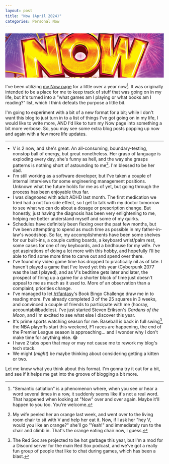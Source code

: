 ```yaml
---
layout: post
title: "Now (April 2024)"
categories: Personal Now
---
```


![Now That's What I Call Content][headerImg]

I've been utilizing [my Now page](/now) for a little over a year now[^1]. It was originally intended to be a place for me to keep track of stuff that was going on in my life, but it's turned into a "what games am I playing or what books am I reading?" list, which I think defeats the purpose a little bit.

I'm going to experiment with a bit of a new format for a bit; while I don't want this blog to just turn in to a list of things I've got going on in my life, I would like to write more, AND I'd like to turn my Now page into something a bit more verbose. So, you may see some extra blog posts popping up now and again with a few more life updates.

---

- V is 2 now, and she's great. An all-consuming, boundary-testing, nonstop ball of energy, but great nonetheless. Her grasp of language is exploding every day, she's funny as hell, and the way she grasps patterns is nothing short of astounding to me[^2]. I'm blessed to be her dad.
- I'm still working as a software developer, but I've taken a couple of internal interviews for some engineering management positions. Unknown what the future holds for me as of yet, but going through the process has been enjoyable thus far.
- I was diagnosed with adult ADHD last month. The first medication we tried had a not fun side effect, so I get to talk with my doctor tomorrow to see what we can do about a dosage or prescription change. But honestly, just having the diagnosis has been very enlightening to me, helping me better understand myself and some of my quirks.
- Schedules have definitely been flexing over the past few months, but I've been attempting to spend as much time as possible in my father-in-law's woodshop. So far, my accomplishments have been some shelves for our built-ins, a couple cutting boards, a keyboard wrist/palm rest, some cases for one of my keyboards, and a birdhouse for my wife. I've got aspirations of doing a lot more with this hobby, and hopefully I'll be able to find some more time to carve out and spend over there.
- I've found my video game time has dropped to practically nil as of late. I haven't played a game that I've loved yet this year (Cyberpunk 2077 was the last I played), and as V's bedtime gets later and later, the prospect of firing up a game for a shorter block of time just doesn't appeal to me as much as it used to. More of an observation than a complaint; priorities change.
- I've managed to let [/r/fantasy](https://www.reddit.com/r/Fantasy/)'s Book Bingo Challenge draw me in to reading more. I've already completed 3 of the 25 squares in 3 weeks, and convinced a couple of friends to participate with me (hooray, accountabilibuddies). I've just started Steven Erikson's _Gardens of the Moon_, and I'm excited to see what else I discover this year.
- It's prime sports watching season for me. Baseball is back in full swing[^3], the NBA playoffs start this weekend, F1 races are happening, the end of the Premier League season is approaching... and I wonder why I don't make time for anything else. 😂
- I have 2 tabs open that may or may not cause me to rework my blog's tech stack.
- We might (_might_) be maybe thinking about considering getting a kitten or two.

Let me know what you think about this format. I'm gonna try it out for a bit, and see if it helps me get into the groove of blogging a bit more.

[headerImg]: /images/now.jpg
[^1]: "Semantic satiation" is a phenomenon where, when you see or hear a word several times in a row, it suddenly seems like it's not a real word. That happened when looking at "Now" over and over again. Maybe it'll happen to you too. You're welcome.
[^2]: My wife peeled her an orange last week, and went over to the living room chair to sit with V and help her eat it. Now, if I ask her "hey V, would you like an orange?" she'll go "Yeah!" and immediately run to the chair and climb in. That's the orange eating chair now, I guess.
[^3]: The Red Sox are projected to be hot garbage this year, but I'm a mod for a Discord server for the main Red Sox podcast, and we've got a really fun group of people that like to chat during games, which has been a blast.